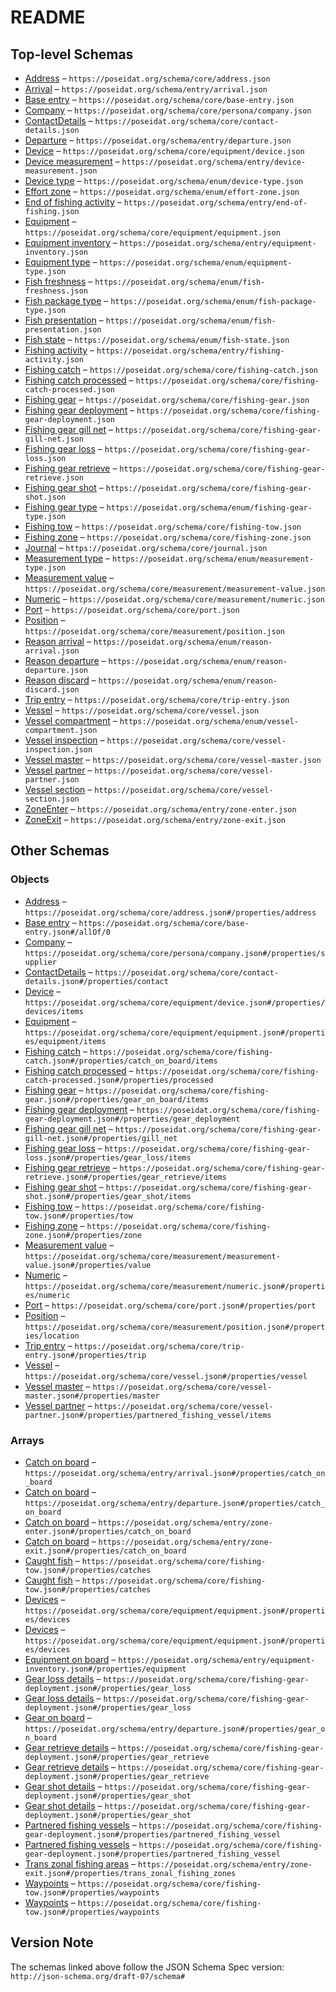 # README

## Top-level Schemas

-   [Address](./address.md "A street address") – `https://poseidat.org/schema/core/address.json`
-   [Arrival](./arrival.md "A return to port event") – `https://poseidat.org/schema/entry/arrival.json`
-   [Base entry](./base-entry.md "The shared properties for all entries") – `https://poseidat.org/schema/core/base-entry.json`
-   [Company](./company.md "The details of a (commercial) company") – `https://poseidat.org/schema/core/persona/company.json`
-   [ContactDetails](./contact-details.md "Contact information for persona") – `https://poseidat.org/schema/core/contact-details.json`
-   [Departure](./departure.md "A departure from port event") – `https://poseidat.org/schema/entry/departure.json`
-   [Device](./device.md "A device which is a part of a piece of equipment installed on a vessel") – `https://poseidat.org/schema/core/equipment/device.json`
-   [Device measurement](./device-measurement.md "A device measurement journal entry") – `https://poseidat.org/schema/entry/device-measurement.json`
-   [Device type](./device-type.md "The types of supported technical vessel devices") – `https://poseidat.org/schema/enum/device-type.json`
-   [Effort zone](./effort-zone.md "The fishing effort zone") – `https://poseidat.org/schema/enum/effort-zone.json`
-   [End of fishing activity](./end-of-fishing.md "Notification of intent to cease all fishing activity for the trip") – `https://poseidat.org/schema/entry/end-of-fishing.json`
-   [Equipment](./equipment.md "A piece of equipment installed on a vessel") – `https://poseidat.org/schema/core/equipment/equipment.json`
-   [Equipment inventory](./equipment-inventory.md "An entry detailing the equipment installed on a vessel") – `https://poseidat.org/schema/entry/equipment-inventory.json`
-   [Equipment type](./equipment-type.md "The types of supported technical vessel equipment") – `https://poseidat.org/schema/enum/equipment-type.json`
-   [Fish freshness](./fish-freshness.md "The freshness indication for processed fish species") – `https://poseidat.org/schema/enum/fish-freshness.json`
-   [Fish package type](./fish-package-type.md "The package types for processed fish species") – `https://poseidat.org/schema/enum/fish-package-type.json`
-   [Fish presentation](./fish-presentation.md "The presentation formats for processed fish species") – `https://poseidat.org/schema/enum/fish-presentation.json`
-   [Fish state](./fish-state.md "The preservation states for processed fish species") – `https://poseidat.org/schema/enum/fish-state.json`
-   [Fishing activity](./fishing-activity.md "Notification of intent to cease all fishing activity for the trip") – `https://poseidat.org/schema/entry/fishing-activity.json`
-   [Fishing catch](./fishing-catch.md "Details of caught fish") – `https://poseidat.org/schema/core/fishing-catch.json`
-   [Fishing catch processed](./fishing-catch-processed.md "Details of caught fish after it has been processed") – `https://poseidat.org/schema/core/fishing-catch-processed.json`
-   [Fishing gear](./fishing-gear.md "Fishing gear details") – `https://poseidat.org/schema/core/fishing-gear.json`
-   [Fishing gear deployment](./fishing-gear-deployment.md "Fishing gear deployment details") – `https://poseidat.org/schema/core/fishing-gear-deployment.json`
-   [Fishing gear gill net](./fishing-gear-gill-net.md "Deep Sea Permit requirements when using gill nets") – `https://poseidat.org/schema/core/fishing-gear-gill-net.json`
-   [Fishing gear loss](./fishing-gear-loss.md "A gear loss event details") – `https://poseidat.org/schema/core/fishing-gear-loss.json`
-   [Fishing gear retrieve](./fishing-gear-retrieve.md "A gear retrieve event details") – `https://poseidat.org/schema/core/fishing-gear-retrieve.json`
-   [Fishing gear shot](./fishing-gear-shot.md "A gear shot event details") – `https://poseidat.org/schema/core/fishing-gear-shot.json`
-   [Fishing gear type](./fishing-gear-type.md "Fishing gear type codes") – `https://poseidat.org/schema/enum/fishing-gear-type.json`
-   [Fishing tow](./fishing-tow.md "Fishing tow details") – `https://poseidat.org/schema/core/fishing-tow.json`
-   [Fishing zone](./fishing-zone.md "Geographical zone for fishing activities") – `https://poseidat.org/schema/core/fishing-zone.json`
-   [Journal](./journal.md "A trip journal") – `https://poseidat.org/schema/core/journal.json`
-   [Measurement type](./measurement-type.md "The measurement types") – `https://poseidat.org/schema/enum/measurement-type.json`
-   [Measurement value](./measurement-value.md "The value of a certain type of measurement") – `https://poseidat.org/schema/core/measurement/measurement-value.json`
-   [Numeric](./numeric.md "A number representing a measurement from a sensor") – `https://poseidat.org/schema/core/measurement/numeric.json`
-   [Port](./port.md "Fishing port details") – `https://poseidat.org/schema/core/port.json`
-   [Position](./position.md "A navigational position that can be used in an entry") – `https://poseidat.org/schema/core/measurement/position.json`
-   [Reason arrival](./reason-arrival.md "The reason for the vessel to return to port") – `https://poseidat.org/schema/enum/reason-arrival.json`
-   [Reason departure](./reason-departure.md "The reason for the vessel to depart from port") – `https://poseidat.org/schema/enum/reason-departure.json`
-   [Reason discard](./reason-discard.md "The reason for a vessel to discard caught fish") – `https://poseidat.org/schema/enum/reason-discard.json`
-   [Trip entry](./trip-entry.md "The trip related details of a journal entry") – `https://poseidat.org/schema/core/trip-entry.json`
-   [Vessel](./vessel.md "The vessel information") – `https://poseidat.org/schema/core/vessel.json`
-   [Vessel compartment](./vessel-compartment.md "The different compartments in a vessel") – `https://poseidat.org/schema/enum/vessel-compartment.json`
-   [Vessel inspection](./vessel-inspection.md "Vessel inspection details") – `https://poseidat.org/schema/core/vessel-inspection.json`
-   [Vessel master](./vessel-master.md "The vessel master details") – `https://poseidat.org/schema/core/vessel-master.json`
-   [Vessel partner](./vessel-partner.md "Fishing vessel details for partnered fishing") – `https://poseidat.org/schema/core/vessel-partner.json`
-   [Vessel section](./vessel-section.md "A section off a vessel, used to detail where objects are on the vessel") – `https://poseidat.org/schema/core/vessel-section.json`
-   [ZoneEnter](./zone-enter.md "Enter declaration of a fishing zone") – `https://poseidat.org/schema/entry/zone-enter.json`
-   [ZoneExit](./zone-exit.md "Exit declaration of a fishing zone") – `https://poseidat.org/schema/entry/zone-exit.json`

## Other Schemas

### Objects

-   [Address](./company-properties-address.md "A street address") – `https://poseidat.org/schema/core/address.json#/properties/address`
-   [Base entry](./arrival-allof-base-entry.md "The shared properties for all entries") – `https://poseidat.org/schema/core/base-entry.json#/allOf/0`
-   [Company](./equipment-properties-company.md "The details of a (commercial) company") – `https://poseidat.org/schema/core/persona/company.json#/properties/supplier`
-   [ContactDetails](./company-properties-contactdetails.md "Contact information for persona") – `https://poseidat.org/schema/core/contact-details.json#/properties/contact`
-   [Device](./equipment-properties-devices-device.md "A device which is a part of a piece of equipment installed on a vessel") – `https://poseidat.org/schema/core/equipment/device.json#/properties/devices/items`
-   [Equipment](./equipment-inventory-properties-equipment-on-board-equipment.md "A piece of equipment installed on a vessel") – `https://poseidat.org/schema/core/equipment/equipment.json#/properties/equipment/items`
-   [Fishing catch](./arrival-properties-catch-on-board-fishing-catch.md "Details of caught fish") – `https://poseidat.org/schema/core/fishing-catch.json#/properties/catch_on_board/items`
-   [Fishing catch processed](./fishing-catch-properties-fishing-catch-processed.md "Details of caught fish after it has been processed") – `https://poseidat.org/schema/core/fishing-catch-processed.json#/properties/processed`
-   [Fishing gear](./departure-properties-gear-on-board-fishing-gear.md "Fishing gear details") – `https://poseidat.org/schema/core/fishing-gear.json#/properties/gear_on_board/items`
-   [Fishing gear deployment](./fishing-tow-properties-fishing-gear-deployment.md "Fishing gear deployment details") – `https://poseidat.org/schema/core/fishing-gear-deployment.json#/properties/gear_deployment`
-   [Fishing gear gill net](./fishing-gear-deployment-properties-fishing-gear-gill-net.md "Deep Sea Permit requirements when using gill nets") – `https://poseidat.org/schema/core/fishing-gear-gill-net.json#/properties/gill_net`
-   [Fishing gear loss](./fishing-gear-deployment-properties-gear-loss-details-fishing-gear-loss.md "A gear loss event details") – `https://poseidat.org/schema/core/fishing-gear-loss.json#/properties/gear_loss/items`
-   [Fishing gear retrieve](./fishing-gear-deployment-properties-gear-retrieve-details-fishing-gear-retrieve.md "A gear retrieve event details") – `https://poseidat.org/schema/core/fishing-gear-retrieve.json#/properties/gear_retrieve/items`
-   [Fishing gear shot](./fishing-gear-deployment-properties-gear-shot-details-fishing-gear-shot.md "A gear shot event details") – `https://poseidat.org/schema/core/fishing-gear-shot.json#/properties/gear_shot/items`
-   [Fishing tow](./fishing-activity-properties-fishing-tow.md "Fishing tow details") – `https://poseidat.org/schema/core/fishing-tow.json#/properties/tow`
-   [Fishing zone](./fishing-tow-properties-fishing-zone.md "Geographical zone for fishing activities") – `https://poseidat.org/schema/core/fishing-zone.json#/properties/zone`
-   [Measurement value](./device-measurement-properties-measurement-value.md "The value of a certain type of measurement") – `https://poseidat.org/schema/core/measurement/measurement-value.json#/properties/value`
-   [Numeric](./measurement-value-properties-numeric.md "A number representing a measurement from a sensor") – `https://poseidat.org/schema/core/measurement/numeric.json#/properties/numeric`
-   [Port](./arrival-properties-port.md "Fishing port details") – `https://poseidat.org/schema/core/port.json#/properties/port`
-   [Position](./trip-entry-properties-position.md "A navigational position that can be used in an entry") – `https://poseidat.org/schema/core/measurement/position.json#/properties/location`
-   [Trip entry](./arrival-properties-trip-entry.md "The trip related details of a journal entry") – `https://poseidat.org/schema/core/trip-entry.json#/properties/trip`
-   [Vessel](./journal-properties-vessel.md "The vessel information") – `https://poseidat.org/schema/core/vessel.json#/properties/vessel`
-   [Vessel master](./vessel-partner-properties-vessel-master.md "The vessel master details") – `https://poseidat.org/schema/core/vessel-master.json#/properties/master`
-   [Vessel partner](./fishing-gear-deployment-properties-partnered-fishing-vessels-vessel-partner.md "Fishing vessel details for partnered fishing") – `https://poseidat.org/schema/core/vessel-partner.json#/properties/partnered_fishing_vessel/items`

### Arrays

-   [Catch on board](./arrival-properties-catch-on-board.md "The caught fish present on board the vessel") – `https://poseidat.org/schema/entry/arrival.json#/properties/catch_on_board`
-   [Catch on board](./departure-properties-catch-on-board.md "The previously caught fish present on board the vessel") – `https://poseidat.org/schema/entry/departure.json#/properties/catch_on_board`
-   [Catch on board](./zone-enter-properties-catch-on-board.md "The previously caught fish present on the vessel at the time of entry") – `https://poseidat.org/schema/entry/zone-enter.json#/properties/catch_on_board`
-   [Catch on board](./zone-exit-properties-catch-on-board.md "The previously caught fish present on the vessel at the time of entry") – `https://poseidat.org/schema/entry/zone-exit.json#/properties/catch_on_board`
-   [Caught fish](./fishing-tow-properties-caught-fish.md "The fish caught in this tow") – `https://poseidat.org/schema/core/fishing-tow.json#/properties/catches`
-   [Caught fish](./fishing-tow-properties-caught-fish.md "The fish caught in this tow") – `https://poseidat.org/schema/core/fishing-tow.json#/properties/catches`
-   [Devices](./equipment-properties-devices.md "The collection of devices of which this equipment is composed") – `https://poseidat.org/schema/core/equipment/equipment.json#/properties/devices`
-   [Devices](./equipment-properties-devices.md "The collection of devices of which this equipment is composed") – `https://poseidat.org/schema/core/equipment/equipment.json#/properties/devices`
-   [Equipment on board](./equipment-inventory-properties-equipment-on-board.md "The collection of equipment for the vessel") – `https://poseidat.org/schema/entry/equipment-inventory.json#/properties/equipment`
-   [Gear loss details](./fishing-gear-deployment-properties-gear-loss-details.md "All gear loss even details") – `https://poseidat.org/schema/core/fishing-gear-deployment.json#/properties/gear_loss`
-   [Gear loss details](./fishing-gear-deployment-properties-gear-loss-details.md "All gear loss even details") – `https://poseidat.org/schema/core/fishing-gear-deployment.json#/properties/gear_loss`
-   [Gear on board](./departure-properties-gear-on-board.md "The gear present on board the vessel") – `https://poseidat.org/schema/entry/departure.json#/properties/gear_on_board`
-   [Gear retrieve details](./fishing-gear-deployment-properties-gear-retrieve-details.md "All gear retrieve even details") – `https://poseidat.org/schema/core/fishing-gear-deployment.json#/properties/gear_retrieve`
-   [Gear retrieve details](./fishing-gear-deployment-properties-gear-retrieve-details.md "All gear retrieve even details") – `https://poseidat.org/schema/core/fishing-gear-deployment.json#/properties/gear_retrieve`
-   [Gear shot details](./fishing-gear-deployment-properties-gear-shot-details.md "All gear shot event details") – `https://poseidat.org/schema/core/fishing-gear-deployment.json#/properties/gear_shot`
-   [Gear shot details](./fishing-gear-deployment-properties-gear-shot-details.md "All gear shot event details") – `https://poseidat.org/schema/core/fishing-gear-deployment.json#/properties/gear_shot`
-   [Partnered fishing vessels](./fishing-gear-deployment-properties-partnered-fishing-vessels.md "Details of partner vessels for pair fishing") – `https://poseidat.org/schema/core/fishing-gear-deployment.json#/properties/partnered_fishing_vessel`
-   [Partnered fishing vessels](./fishing-gear-deployment-properties-partnered-fishing-vessels.md "Details of partner vessels for pair fishing") – `https://poseidat.org/schema/core/fishing-gear-deployment.json#/properties/partnered_fishing_vessel`
-   [Trans zonal fishing areas](./zone-exit-properties-trans-zonal-fishing-areas.md "The zones involved in trans-zonal fishing") – `https://poseidat.org/schema/entry/zone-exit.json#/properties/trans_zonal_fishing_zones`
-   [Waypoints](./fishing-tow-properties-waypoints.md "The collection of geographical locations logged during the tow") – `https://poseidat.org/schema/core/fishing-tow.json#/properties/waypoints`
-   [Waypoints](./fishing-tow-properties-waypoints.md "The collection of geographical locations logged during the tow") – `https://poseidat.org/schema/core/fishing-tow.json#/properties/waypoints`

## Version Note

The schemas linked above follow the JSON Schema Spec version: `http://json-schema.org/draft-07/schema#`
